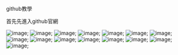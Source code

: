 github教學

首先先進入github官網

![image](https://github.com/JIA-JA/111-case/blob/main/github-images/github1.jpg);
![image](https://github.com/JIA-JA/111-case/blob/main/github-images/github2.jpg);
![image](https://github.com/JIA-JA/111-case/blob/main/github-images/github3.jpg);
![image](https://github.com/JIA-JA/111-case/blob/main/github-images/github4.jpg);
![image](https://github.com/JIA-JA/111-case/blob/main/github-images/github5.jpg);
![image](https://github.com/JIA-JA/111-case/blob/main/github-images/github6.jpg);
![image](https://github.com/JIA-JA/111-case/blob/main/github-images/github7.jpg);
![image](https://github.com/JIA-JA/111-case/blob/main/github-images/github8.jpg);
![image](https://github.com/JIA-JA/111-case/blob/main/github-images/github9.jpg);
![image](https://github.com/JIA-JA/111-case/blob/main/github-images/github10.jpg);
![image](https://github.com/JIA-JA/111-case/blob/main/github-images/github11.jpg);
![image](https://github.com/JIA-JA/111-case/blob/main/github-images/github12.jpg);
![image](https://github.com/JIA-JA/111-case/blob/main/github-images/github13.jpg);
![image](https://github.com/JIA-JA/111-case/blob/main/github-images/github14.jpg);
![image](https://github.com/JIA-JA/111-case/blob/main/github-images/github15.jpg);
